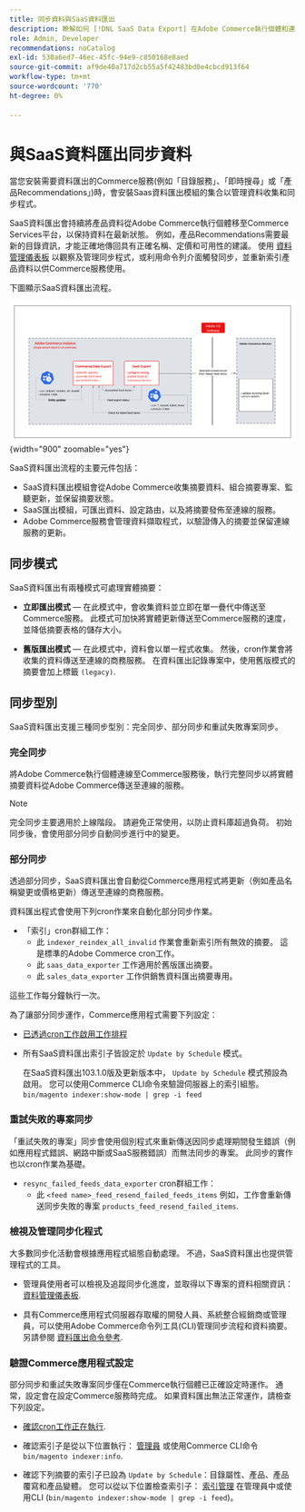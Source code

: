 ```yaml
---
title: 同步資料與SaaS資料匯出
description: 瞭解如何 [!DNL SaaS Data Export] 在Adobe Commerce執行個體和連線的SaaS服務之間收集並同步資料。
role: Admin, Developer
recommendations: noCatalog
exl-id: 530a6ed7-46ec-45fc-94e9-c850168e8aed
source-git-commit: af9de40a717d2cb55a5f42483bd0e4cbcd913f64
workflow-type: tm+mt
source-wordcount: '770'
ht-degree: 0%

---
```


# 與SaaS資料匯出同步資料

當您安裝需要資料匯出的Commerce服務(例如「目錄服務」、「即時搜尋」或「產品Recommendations」)時，會安裝Saas資料匯出模組的集合以管理資料收集和同步程式。

SaaS資料匯出會持續將產品資料從Adobe Commerce執行個體移至Commerce Services平台，以保持資料在最新狀態。 例如，產品Recommendations需要最新的目錄資訊，才能正確地傳回具有正確名稱、定價和可用性的建議。 使用 [資料管理儀表板](https://experienceleague.adobe.com/en/docs/commerce-merchant-services/user-guides/data-services/catalog-sync) 以觀察及管理同步程式，或利用命令列介面觸發同步，並重新索引產品資料以供Commerce服務使用。

下圖顯示SaaS資料匯出流程。

![Adobe Commerce的SaaS資料匯出收集和同步流程](assets/data-export-flow.png){width="900" zoomable="yes"}

SaaS資料匯出流程的主要元件包括：

- SaaS資料匯出模組會從Adobe Commerce收集摘要資料、組合摘要專案、監聽更新，並保留摘要狀態。
- SaaS匯出模組，可匯出資料、設定路由，以及將摘要發佈至連線的服務。
- Adobe Commerce服務會管理資料擷取程式，以驗證傳入的摘要並保留連線服務的更新。

## 同步模式

SaaS資料匯出有兩種模式可處理實體摘要：

- **立即匯出模式** — 在此模式中，會收集資料並立即在單一疊代中傳送至Commerce服務。 此模式可加快將實體更新傳送至Commerce服務的速度，並降低摘要表格的儲存大小。

- **舊版匯出模式** — 在此模式中，資料會以單一程式收集。 然後，cron作業會將收集的資料傳送至連線的商務服務。 在資料匯出記錄專案中，使用舊版模式的摘要會加上標籤 `(legacy)`.

## 同步型別

SaaS資料匯出支援三種同步型別：完全同步、部分同步和重試失敗專案同步。

### 完全同步

將Adobe Commerce執行個體連線至Commerce服務後，執行完整同步以將實體摘要資料從Adobe Commerce傳送至連線的服務。

>[!NOTE]
>
>完全同步主要適用於上線階段。 請避免正常使用，以防止資料庫超過負荷。 初始同步後，會使用部分同步自動同步進行中的變更。

### 部分同步

透過部分同步，SaaS資料匯出會自動從Commerce應用程式將更新（例如產品名稱變更或價格更新）傳送至連線的商務服務。

資料匯出程式會使用下列cron作業來自動化部分同步作業。

- 「索引」cron群組工作：
   - 此 `indexer_reindex_all_invalid` 作業會重新索引所有無效的摘要。 這是標準的Adobe Commerce cron工作。
   - 此 `saas_data_exporter` 工作適用於舊版匯出摘要。
   - 此 `sales_data_exporter` 工作供銷售資料匯出摘要專用。

這些工作每分鐘執行一次。

為了讓部分同步運作，Commerce應用程式需要下列設定：

- [已透過cron工作啟用工作排程](https://experienceleague.adobe.com/docs/commerce-operations/installation-guide/next-steps/configuration.html)

- 所有SaaS資料匯出索引子皆設定於 `Update by Schedule` 模式。

  在SaaS資料匯出103.1.0版及更新版本中， `Update by Schedule` 模式預設為啟用。 您可以使用Commerce CLI命令來驗證伺服器上的索引組態。 `bin/magento indexer:show-mode | grep -i feed`

### 重試失敗的專案同步

「重試失敗的專案」同步會使用個別程式來重新傳送因同步處理期間發生錯誤（例如應用程式錯誤、網路中斷或SaaS服務錯誤）而無法同步的專案。 此同步的實作也以cron作業為基礎。

- `resync_failed_feeds_data_exporter` cron群組工作：
   - 此 `<feed name>_feed_resend_failed_feeds_items` 例如，工作會重新傳送同步失敗的專案 `products_feed_resend_failed_items`.

### 檢視及管理同步化程式

大多數同步化活動會根據應用程式組態自動處理。 不過，SaaS資料匯出也提供管理程式的工具。

- 管理員使用者可以檢視及追蹤同步化進度，並取得以下專案的資料相關資訊： [資料管理儀表板](https://experienceleague.adobe.com/en/docs/commerce-admin/systems/data-transfer/data-dashboard).

- 具有Commerce應用程式伺服器存取權的開發人員、系統整合經銷商或管理員，可以使用Adobe Commerce命令列工具(CLI)管理同步流程和資料摘要。 另請參閱 [資料匯出命令參考](data-export-cli-commands.md).

### 驗證Commerce應用程式設定

部分同步和重試失敗專案同步僅在Commerce執行個體已正確設定時運作。 通常，設定會在設定Commerce服務時完成。 如果資料匯出無法正常運作，請檢查下列設定。

- [確認cron工作正在執行](https://experienceleague.adobe.com/en/docs/commerce-knowledge-base/kb/troubleshooting/miscellaneous/cron-readiness-check-issues).

- 確認索引子是從以下位置執行： [管理員](https://experienceleague.adobe.com/en/docs/commerce-admin/systems/tools/index-management) 或使用Commerce CLI命令 `bin/magento indexer:info`.

- 確認下列摘要的索引子已設為 `Update by Schedule`：目錄屬性、產品、產品覆寫和產品變體。 您可以從以下位置檢查索引子： [索引管理](https://experienceleague.adobe.com/en/docs/commerce-admin/systems/tools/index-management) 在管理員中或使用CLI (`bin/magento indexer:show-mode | grep -i feed`)。

